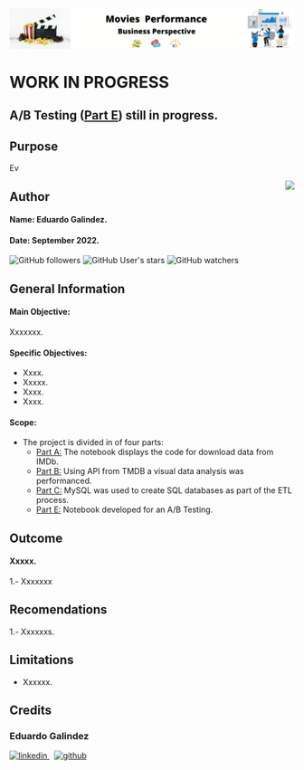 ![Banner](https://github.com/edleafvirtual/Project-3-IMDb-Successful-movie/blob/main/MovieBanner.png)

# WORK IN PROGRESS
## A/B Testing ([Part E](https://github.com/edleafvirtual/Project-3-IMDb-Successful-movie/blob/main/Part%20E%20-%20A-B%20Testing.ipynb)) still in progress.

## Purpose
Ev


<img src="https://raw.githubusercontent.com/matiassingers/awesome-readme/master/icon.png" align="right" />

## Author
#### Name: Eduardo Galindez.
#### Date: September 2022.

<img alt="GitHub followers" src="https://img.shields.io/github/followers/edleafvirtual?style=social"> <img alt="GitHub User's stars" src="https://img.shields.io/github/stars/edleafvirtual?style=social"> <img alt="GitHub watchers" src="https://img.shields.io/github/watchers/edleafvirtual/sales_predictions2023?style=social">

## General Information

#### Main Objective:
 Xxxxxxx.
#### Specific Objectives:
- Xxxx.
- Xxxxx.
- Xxxx.
- Xxxx.

#### Scope:
- The project is divided in of four parts:
   - [Part A:](https://github.com/edleafvirtual/Project-3-IMDb-Successful-movie/blob/main/Part%20A%20-%20Download%20IMDB%20data%20notebook.ipynb) The notebook displays the code for download data from IMDb.
   - [Part B:](https://github.com/edleafvirtual/Project-3-IMDb-Successful-movie/blob/main/Part%20B%20-%20Using%20API%20from%20TMDB%20notebook.ipynb) Using API from TMDB a visual data analysis was performanced.
   - [Part C:](https://github.com/edleafvirtual/Project-3-IMDb-Successful-movie/blob/main/Part%20C%20-%20ETL%20process.ipynb) MySQL was used to create SQL databases as part of the ETL process.
   - [Part E:](https://github.com/edleafvirtual/Project-3-IMDb-Successful-movie/blob/main/Part%20E%20-%20A-B%20Testing.ipynb) Notebook developed for an A/B Testing.


## Outcome
#### Xxxxx.
1.- Xxxxxxx

## Recomendations
1.- Xxxxxxs.

## Limitations
- Xxxxxx.


## Credits
### Eduardo Galindez
<p>
  <a href="https://www.linkedin.com/in/eduardogalindez/" rel="nofollow noreferrer">
    <img src="https://img.shields.io/badge/LinkedIn-0077B5?style=for-the-badge&logo=linkedin&logoColor=white" alt="linkedin">
  </a> &nbsp; 
  <a href="https://github.com/edleafvirtual" rel="nofollow noreferrer">
    <img src="https://img.shields.io/badge/GitHub-100000?style=for-the-badge&logo=github&logoColor=white" alt="github">
  </a>
</p>

